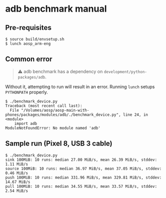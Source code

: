 # adb benchmark manual

## Pre-requisites

```
$ source build/envsetup.sh
$ lunch aosp_arm-eng
```

## Common error
> :warning:  adb benchmark has a dependency on `development/python-packages/adb`. 

Without it, attempting to run will result in an error. Running `lunch` setups `PYTHONPATH` properly.

```
$ ./benchmark_device.py
Traceback (most recent call last):
  File "/Volumes/aosp/aosp-main-with-phones/packages/modules/adb/./benchmark_device.py", line 24, in <module>
    import adb
ModuleNotFoundError: No module named 'adb'
```

## Sample run (Pixel 8, USB 3 cable)

```
$ ./benchmark_device.py
sink 100MiB: 10 runs: median 27.00 MiB/s, mean 26.39 MiB/s, stddev: 1.11 MiB/s
source 100MiB: 10 runs: median 36.97 MiB/s, mean 37.05 MiB/s, stddev: 0.46 MiB/s
push 100MiB: 10 runs: median 331.96 MiB/s, mean 329.81 MiB/s, stddev: 14.67 MiB/s
pull 100MiB: 10 runs: median 34.55 MiB/s, mean 33.57 MiB/s, stddev: 2.54 MiB/s
```

